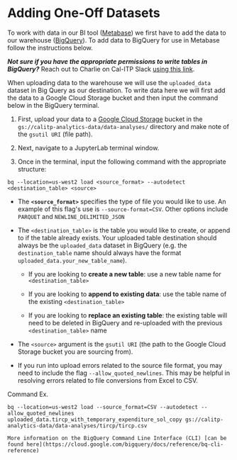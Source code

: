 # Adding One-Off Datasets
To work with data in our BI tool ([Metabase](https://dashboards.calitp.org/)) we first have to add the data to our warehouse ([BigQuery](https://console.cloud.google.com/bigquery)). To add data to BigQuery for use in Metabase follow the instructions below.

***Not sure if you have the appropriate permissions to write tables in BigQuery?*** Reach out to Charlie on Cal-ITP Slack <a href="https://cal-itp.slack.com/team/U027GAVHFST" target="_blank">using this link</a>.

When uploading data to the warehouse we will use the `uploaded_data` dataset in Big Query as our destination. To write data here we will first add the data to a Google Cloud Storage bucket and then input the command below in the BigQuery terminal.

1. First, upload your data to a [Google Cloud Storage](https://console.cloud.google.com/storage/browser/calitp-analytics-data) bucket in the `gs://calitp-analytics-data/data-analyses/` directory and make note of the `gsutil URI` (file path).

2. Next, navigate to a JupyterLab terminal window.

3. Once in the terminal, input the following command with the appropriate structure:
```
bq --location=us-west2 load <source_format> --autodetect <destination_table> <source>
```

* The **`<source_format>`** specifies the type of file you would like to use. An example of this flag's use is `--source-format=CSV`. Other options include `PARQUET` and `NEWLINE_DELIMITED_JSON`

* The `<destination_table>` is the table you would like to create, or append to if the table already exists. Your uploaded table destination should always be the `uploaded_data` dataset in BigQuery (e.g. the `destination_table` name should always have the format `uploaded_data.your_new_table_name`).

  * If you are looking to **create a new table**: use a new table name for `<destination_table>`

  * If you are looking to **append to existing data**: use the table name of the existing `<destination_table>`

  * If you are looking to **replace an existing table**: the existing table will need to be deleted in BigQuery and re-uploaded with the previous `<destination_table>` name

* The `<source>` argument is the `gsutil URI` (the path to the Google Cloud Storage bucket you are sourcing from).

* If you run into upload errors related to the source file format, you may need to include the flag `--allow_quoted_newlines`. This may be helpful in resolving errors related to file conversions from Excel to CSV.

Command Ex.
```
bq --location=us-west2 load --source_format=CSV --autodetect --allow_quoted_newlines uploaded_data.tircp_with_temporary_expenditure_sol_copy gs://calitp-analytics-data/data-analyses/tircp/tircp.csv
```

```{admonition} Looking for more information?
More information on the BigQuery Command Line Interface (CLI) [can be found here](https://cloud.google.com/bigquery/docs/reference/bq-cli-reference)
```
